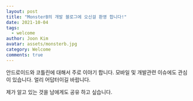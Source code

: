 ```yaml
---
layout: post
title: "MonsterB의 개발 블로그에 오신걸 환영 합니다!"
date: 2021-10-04
tags:
  - welcome
author: Joon Kim
avatar: assets/monsterb.jpg
category: Welcome
comments: true
---
```


안드로이드와 코틀린에 대해서 주로 이야기 합니다. 
모바일 및 개발관련 이슈에도 관심이 있습니다. 
얼리 어답터이길 바랍니다. 

제가 알고 있는 것을 남에게도 공유 하고 싶습니다. 


[jekyll-docs]: https://jekyllrb.com/docs/home
[jekyll-gh]: https://github.com/jekyll/jekyll
[jekyll-talk]: https://talk.jekyllrb.com/
